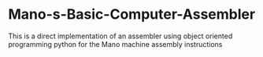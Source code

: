 # Mano-s-Basic-Computer-Assembler
This is a direct implementation of an assembler using object oriented programming python for the Mano machine assembly instructions
